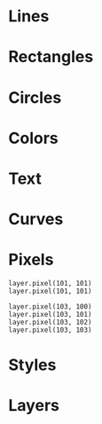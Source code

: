 # Lines

# Rectangles

# Circles

# Colors

# Text

# Curves

# Pixels

    layer.pixel(101, 101)
    layer.pixel(101, 101)

    layer.pixel(103, 100)
    layer.pixel(103, 101)
    layer.pixel(103, 102)
    layer.pixel(103, 103)

# Styles

# Layers